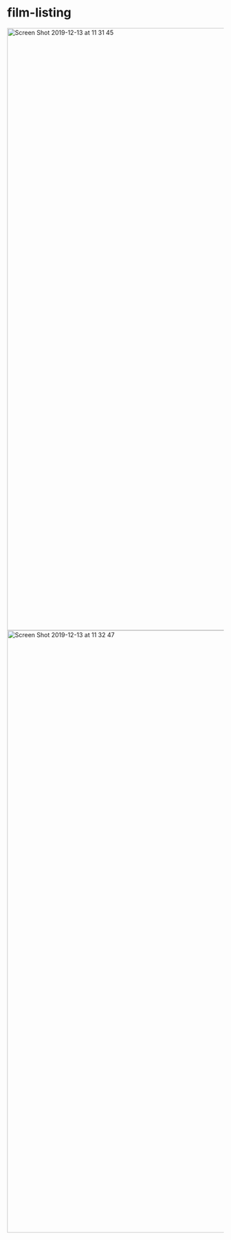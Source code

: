 # film-listing

<img width="1402" alt="Screen Shot 2019-12-13 at 11 31 45" src="https://user-images.githubusercontent.com/37338158/70785881-6ed86300-1d9c-11ea-842e-07365458eb9d.png">


<img width="1402" alt="Screen Shot 2019-12-13 at 11 32 47" src="https://user-images.githubusercontent.com/37338158/70785882-6f70f980-1d9c-11ea-8ac6-e8d24cd1b3a9.png">
